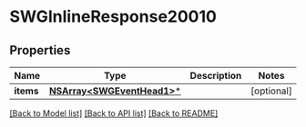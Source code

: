 # SWGInlineResponse20010

## Properties
Name | Type | Description | Notes
------------ | ------------- | ------------- | -------------
**items** | [**NSArray&lt;SWGEventHead1&gt;***](SWGEventHead1.md) |  | [optional] 

[[Back to Model list]](../README.md#documentation-for-models) [[Back to API list]](../README.md#documentation-for-api-endpoints) [[Back to README]](../README.md)



